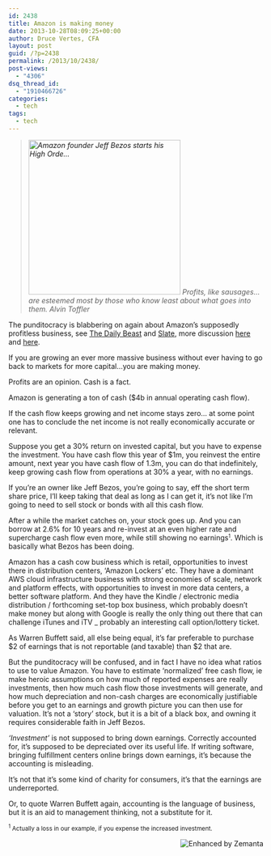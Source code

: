 ```yaml
---
id: 2438
title: Amazon is making money
date: 2013-10-28T08:09:25+00:00
author: Druce Vertes, CFA
layout: post
guid: /?p=2438
permalink: /2013/10/2438/
post-views:
  - "4306"
dsq_thread_id:
  - "1910466726"
categories:
  - tech
tags:
  - tech
---
```

> *<a href="http://commons.wikipedia.org/wiki/File:Jeff_Bezos_2005.jpg" target="_blank"><img class="zemanta-img-inserted zemanta-img-configured" title="Amazon founder Jeff Bezos starts his High Orde..." alt="Amazon founder Jeff Bezos starts his High Orde..." src="http://upload.wikimedia.org/wikipedia/commons/thumb/7/7a/Jeff_Bezos_2005.jpg/300px-Jeff_Bezos_2005.jpg" width="300" height="306" /></a> Profits, like sausages… are esteemed most by those who know least about what goes into them. Alvin Toffler*
<!--more-->
The punditocracy is blabbering on again about Amazon’s supposedly profitless business, see [The Daily Beast](http://www.thedailybeast.com/articles/2013/10/25/amazon-stock-may-be-up-but-the-company-still-doesn-t-make-any-money.html) and [Slate](http://www.slate.com/blogs/future_tense/2013/10/25/amazon_earnings_jeff_bezos_is_like_king_midas_in_reverse_chart.html), more discussion [here](http://www.eugenewei.com/blog/2013/10/25/amazon-and-the-profitless-business-model-narrative) and [here](http://www.avc.com/a_vc/2013/10/they-dont-make-any-money.html).

If you are growing an ever more massive business without ever having to go back to markets for more capital…you are making money.

Profits are an opinion. Cash is a fact.

Amazon is generating a ton of cash ($4b in annual operating cash flow).

If the cash flow keeps growing and net income stays zero… at some point one has to conclude the net income is not really economically accurate or relevant.  
<!--more-->

  
Suppose you get a 30% return on invested capital, but you have to expense the investment. You have cash flow this year of $1m, you reinvest the entire amount, next year you have cash flow of 1.3m, you can do that indefinitely, keep growing cash flow from operations at 30% a year, with no earnings.

If you’re an owner like Jeff Bezos, you’re going to say, eff the short term share price, I’ll keep taking that deal as long as I can get it, it’s not like I’m going to need to sell stock or bonds with all this cash flow.

After a while the market catches on, your stock goes up. And you can borrow at 2.6% for 10 years and re-invest at an even higher rate and supercharge cash flow even more, while still showing no earnings<small><sup>1</sup></small>. Which is basically what Bezos has been doing. 

Amazon has a cash cow business which is retail, opportunities to invest there in distribution centers, ‘Amazon Lockers’ etc. They have a dominant AWS cloud infrastructure business with strong economies of scale, network and platform effects, with opportunities to invest in more data centers, a better software platform. And they have the Kindle / electronic media distribution / forthcoming set-top box business, which probably doesn’t make money but along with Google is really the only thing out there that can challenge iTunes and iTV _ probably an interesting call option/lottery ticket.

As Warren Buffett said, all else being equal, it’s far preferable to purchase $2 of earnings that is not reportable (and taxable) than $2 that are.

But the punditocracy will be confused, and in fact I have no idea what ratios to use to value Amazon. You have to estimate ‘normalized’ free cash flow, ie make heroic assumptions on how much of reported expenses are really investments, then how much cash flow those investments will generate, and how much depreciation and non-cash charges are economically justifiable before you get to an earnings and growth picture you can then use for valuation. It’s not a ‘story’ stock, but it is a bit of a black box, and owning it requires considerable faith in Jeff Bezos.

_‘Investment’_ is not supposed to bring down earnings. Correctly accounted for, it’s supposed to be depreciated over its useful life. If writing software, bringing fulfillment centers online brings down earnings, it’s because the accounting is misleading.

It’s not that it’s some kind of charity for consumers, it’s that the earnings are underreported.

Or, to quote Warren Buffett again, accounting is the language of business, but it is an aid to management thinking, not a substitute for it.

<small><sup>1</sup> Actually a loss in our example, if you expense the increased investment.</small>

<div class="zemanta-pixie" style="margin-top: 10px; height: 15px;">
  <a class="zemanta-pixie-a" title="Enhanced by Zemanta" href="http://www.zemanta.com/?px"><img class="zemanta-pixie-img" style="border: none; float: right;" alt="Enhanced by Zemanta" src="http://img.zemanta.com/zemified_h.png?x-id=7a49ba93-3a64-4527-90bd-56584112e182" /></a>
</div>
